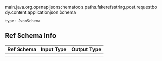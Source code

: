 main.java.org.openapijsonschematools.paths.fakerefsstring.post.requestbody.content.applicationjson.Schema
```
type: JsonSchema
```

## Ref Schema Info
Ref Schema | Input Type | Output Type
---------- | ---------- | -----------
 |  | 
